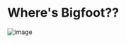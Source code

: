 # Where's Bigfoot??

![image](https://user-images.githubusercontent.com/82002107/133897523-14d928be-d018-491b-b6ac-f6e5494dd33d.png)

